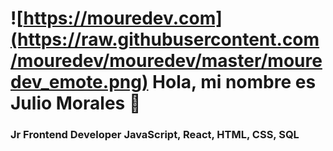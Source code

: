 # ![https://mouredev.com](https://raw.githubusercontent.com/mouredev/mouredev/master/mouredev_emote.png) Hola, mi nombre es Julio Morales 👋
### Jr Frontend Developer JavaScript, React, HTML, CSS, SQL
